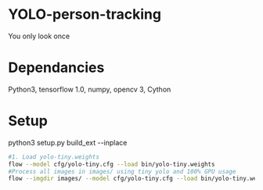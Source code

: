 # YOLO-person-tracking
You only look once
# Dependancies
Python3, tensorflow 1.0, numpy, opencv 3, Cython
# Setup 
python3 setup.py build_ext --inplace
```bash
#1. Load yolo-tiny.weights
flow --model cfg/yolo-tiny.cfg --load bin/yolo-tiny.weights
#Process all images in images/ using tiny yolo and 100% GPU usage
flow --imgdir images/ --model cfg/yolo-tiny.cfg --load bin/yolo-tiny.weights --gpu 1.0
```
